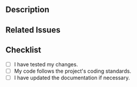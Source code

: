 
## Description
<!-- Provide a brief description of the changes introduced by this pull request. -->

## Related Issues
<!-- Mention any related issues or link to them using the syntax: Fixes #<issue_number> -->

## Checklist
<!-- Make sure to check all the boxes that apply to your pull request. -->

- [ ] I have tested my changes.
- [ ] My code follows the project's coding standards.
- [ ] I have updated the documentation if necessary.
